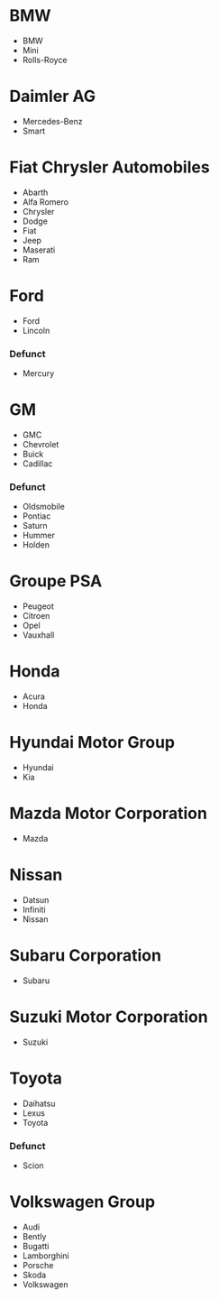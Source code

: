 # BMW
* BMW
* Mini
* Rolls-Royce

# Daimler AG
* Mercedes-Benz
* Smart

# Fiat Chrysler Automobiles
* Abarth
* Alfa Romero
* Chrysler
* Dodge
* Fiat
* Jeep
* Maserati
* Ram

# Ford
* Ford
* Lincoln
### Defunct
* Mercury

# GM
* GMC
* Chevrolet
* Buick
* Cadillac
### Defunct
* Oldsmobile
* Pontiac
* Saturn
* Hummer
* Holden

# Groupe PSA
* Peugeot
* Citroen
* Opel
* Vauxhall

# Honda
* Acura
* Honda

# Hyundai Motor Group
* Hyundai
* Kia

# Mazda Motor Corporation
* Mazda

# Nissan
* Datsun
* Infiniti
* Nissan

# Subaru Corporation
* Subaru

# Suzuki Motor Corporation 
* Suzuki

# Toyota
* Daihatsu
* Lexus
* Toyota
### Defunct
* Scion

# Volkswagen Group
* Audi
* Bently
* Bugatti
* Lamborghini
* Porsche
* Skoda
* Volkswagen



